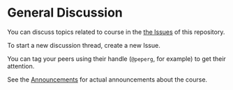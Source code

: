 # General Discussion
You can discuss topics related to course in the [the Issues](https://github.com/UM-R-for-EnvSci-Registered-Student/General-Discussion/issues) of this repository. 

To start a new discussion thread, create a new Issue. 

You can tag your peers using their handle (`@peperg`, for example) to get their attention.



See the [Announcements](https://github.com/UM-R-for-EnvSci-Registered-Student/Announcementsrepository) for actual announcements about the course.
